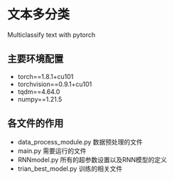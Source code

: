 # 文本多分类
Multiclassify text with pytorch
## 主要环境配置
+ torch==1.8.1+cu101
+ torchvision==0.9.1+cu101
+ tqdm==4.64.0
+ numpy==1.21.5
## 各文件的作用
+ data_process_module.py
数据预处理的文件
+ main.py
需要运行的文件
+ RNNmodel.py
所有的超参数设置以及RNN模型的定义
+ trian_best_model.py
训练的相关文件
